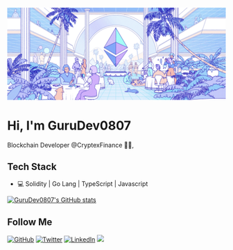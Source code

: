 ![Header](https://raw.githubusercontent.com/GuruDev0807/GuruDev0807/master/hero.png)

# Hi, I'm GuruDev0807

Blockchain Developer @CryptexFinance 👨‍💻,

## Tech Stack
* 💻 Solidity | Go Lang | TypeScript | Javascript

[![GuruDev0807's GitHub stats](https://github-readme-stats.vercel.app/api?username=GuruDev0807&show_icons=true)](https://github.com/GuruDev0807)

<h2>Follow  Me</h2>
<p align="left">
	<a href="https://github.com/GuruDev0807"><img src="https://img.shields.io/github/followers/GuruDev0807.svg?label=GitHub&style=social" alt="GitHub"></a>
	<a href="https://twitter.com/GuruDev0807"><img src="https://img.shields.io/twitter/follow/GuruDev0807?label=Twitter&style=social" alt="Twitter"></a>
	<a href="https://www.linkedin.com/in/GuruDev0807"><img src="https://img.shields.io/badge/LinkedIn--_.svg?style=social&logo=linkedin" alt="LinkedIn"></a>
	<a><img src="https://visitor-badge.glitch.me/badge?page_id=GuruDev0807.visitor-badge" /></a>
</p>
